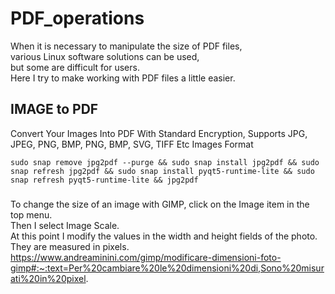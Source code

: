 # PDF_operations
When it is necessary to manipulate the size of PDF files,   
various Linux software solutions can be used,   
but some are difficult for users.    
Here I try to make working with PDF files a little easier.

## IMAGE to PDF
Convert Your Images Into PDF With Standard Encryption, Supports JPG, JPEG, PNG, BMP, PNG, BMP, SVG, TIFF Etc Images Format

    sudo snap remove jpg2pdf --purge && sudo snap install jpg2pdf && sudo snap refresh jpg2pdf && sudo snap install pyqt5-runtime-lite && sudo snap refresh pyqt5-runtime-lite && jpg2pdf

### 
To change the size of an image with GIMP, click on the Image item in the top menu.  
Then I select Image Scale.   
At this point I modify the values in the width and height fields of the photo.   
They are measured in pixels.
https://www.andreaminini.com/gimp/modificare-dimensioni-foto-gimp#:~:text=Per%20cambiare%20le%20dimensioni%20di,Sono%20misurati%20in%20pixel. 

